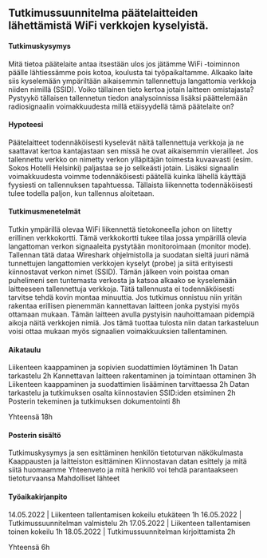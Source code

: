 ## Tutkimussuunnitelma päätelaitteiden lähettämistä WiFi verkkojen kyselyistä.

#### Tutkimuskysymys

Mitä tietoa päätelaite antaa itsestään ulos jos jätämme WiFi -toiminnon päälle lähtiessämme pois kotoa, koulusta tai työpaikaltamme. Alkaako laite siis kyselemään ympäriltään aikaisemmin tallennettuja langattomia verkkoja niiden nimillä (SSID). Voiko tällainen tieto kertoa jotain laitteen omistajasta? Pystyykö tällaisen tallennetun tiedon analysoinnissa lisäksi päättelemään radiosignaalin voimakkuudesta millä etäisyydellä tämä päätelaite on?

#### Hypoteesi

Päätelaitteet todennäköisesti kyselevät näitä tallennettuja verkkoja ja ne saattavat kertoa kantajastaan sen missä he ovat aikaisemmin vierailleet. Jos tallennettu verkko on nimetty verkon ylläpitäjän toimesta kuvaavasti (esim. Sokos Hotelli Helsinki) paljastaa se jo selkeästi jotain. Lisäksi signaalin voimakkuudesta voimme todennäköisesti päätellä kuinka lähellä käyttäjä fyysiesti on tallennuksen tapahtuessa. Tällaista liikennetta todennäköisesti tulee todella paljon, kun tallennus aloitetaan.

#### Tutkimusmenetelmät

Tutkin ympärillä olevaa WiFi liikennettä tietokoneella johon on liitetty erillinen verkkokortti. Tämä verkkokortti tukee tilaa jossa ympärillä olevia langattoman verkon signaaleita pystytään monitoroimaan (monitor mode). Tallennan tätä dataa Wireshark ohjelmistolla ja suodatan sieltä juuri nämä tunnettujen langattomien verkkojen kyselyt (probe) ja siitä erityisesti kiinnostavat verkon nimet (SSID). Tämän jälkeen voin poistaa oman puhelimeni sen tuntemasta verkosta ja katsoa alkaako se kyselemään laitteeseen tallennettuja verkkoja. Tätä tallennusta ei todennäköisesti tarvitse tehdä kovin montaa minuuttia. Jos tutkimus onnistuu niin yritän rakentaa erillisen pienemmän kannettavan laitteen jonka pystyisi myös ottamaan mukaan. Tämän laitteen avulla pystyisin nauhoittamaan pidempiä aikoja näitä verkkojen nimiä. Jos tämä tuottaa tulosta niin datan tarkasteluun voisi ottaa mukaan myös signaalien voimakkuuksien tallentaminen.

#### Aikataulu

Liikenteen kaappaminen ja sopivien suodattimien löytäminen 1h
Datan tarkastelu 2h
Kannettavan laitteen rakentaminen ja toimintaan ottaminen 3h
Liikenteen kaappaminen ja suodattimien lisääminen tarvittaessa 2h
Datan tarkastelu ja tutkimuksen osalta kiinnostavien SSID:iden etsiminen 2h
Posterin tekeminen ja tutkimuksen dokumentointi 8h

Yhteensä 18h

#### Posterin sisältö

Tutkimuskysymys ja sen esittäminen henkilön tietoturvan näkökulmasta
Kaappausten ja laitteiston esittäminen
Kiinnostavan datan esittely ja mitä siitä huomaamme
Yhteenveto ja mitä henkilö voi tehdä parantaakseen tietoturvaansa
Mahdolliset lähteet

#### Työaikakirjanpito

14.05.2022 | Liikenteen tallentamisen kokeilu etukäteen 1h
16.05.2022 | Tutkimussuunnitelman valmistelu 2h
17.05.2022 | Liikenteen tallentamisen toinen kokeilu 1h
18.05.2022 | Tutkimussuunnitelman kirjoittamista 2h

Yhteensä 6h

